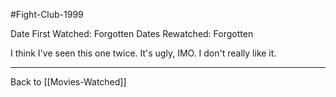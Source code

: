 #Fight-Club-1999

Date First Watched:  Forgotten
Dates Rewatched:  Forgotten

I think I've seen this one twice.  It's ugly, IMO.  I don't really like it.

---
Back to [[Movies-Watched]]